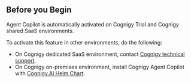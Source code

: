 ## Before you Begin

Agent Copilot is automatically activated on Cognigy Trial and Cognigy shared SaaS environments.

To activate this feature in other environments, do the following:

- On Cognigy dedicated SaaS environment, contact [Cognigy technical support](https://docs.cognigy.com/help/get-help/).
- On Cognigy on-premises environment, install Cognigy Agent Copilot with [Cognigy.AI Helm Chart](https://github.com/Cognigy/cognigy-ai-helm-chart).
